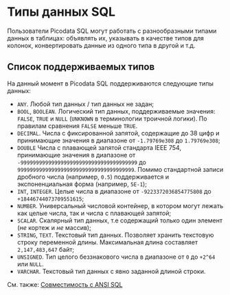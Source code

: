 # Типы данных SQL
Пользователи Picodata SQL могут работать с разнообразными типами данных
в таблицах: объявлять их, указывать в качестве типов для колонок,
конвертировать данные из одного типа в другой и т.д.

## Список поддерживаемых типов
На данный момент в Picodata SQL поддерживаются следующие типы
данных:

- `ANY`. Любой тип данных / тип данных не задан;
- `BOOL`, `BOOLEAN`. Логический тип данных, поддерживаемые значения:
  `FALSE`, `TRUE` и `NULL` (`UNKNOWN` в терминологии троичной логики).
  По правилам сравнения `FALSE` меньше `TRUE`.
- `DECIMAL`. Числа с фиксированной запятой, содержащие до 38 цифр и принимающие значения в диапазоне от `-1.79769e308` до `1.79769e308`;
- `DOUBLE` Числа с плавающей запятой стандарта IEEE 754, принимающие значения в диапазоне от `-99999999999999999999999999999999999999` до `99999999999999999999999999999999999999`. Помимо
  стандартной записи дробного числа (например, `0.5`) поддерживается и
  экспоненциальная форма (например, `5E-1`);
- `INT`, `INTEGER`. Целые числа в диапазоне от `-9223372036854775808` до `+18446744073709551615`;
- `NUMBER`. Универсальный числовой контейнер, в котором могут лежать как
  целые числа, так и числа с плавающей запятой;
- `SCALAR`. Скалярный тип данных, т.е содержащий только один элемент
  (_не_ кортеж и _не_ массив);
- `STRING`, `TEXT`. Текстовый тип данных. Позволяет хранить текстовую
  строку переменной длины. Максимальная длина составляет `2,147,483,647`
  байт;
- `UNSIGNED`. Тип целого беззнакового числа в диапазоне от `0` до
  `+2^64` или `NULL`.
- `VARCHAR`. Текстовый тип данных с явно заданной длиной строки.


См. также: [Совместимость с ANSI SQL](ansi_sql.md)
